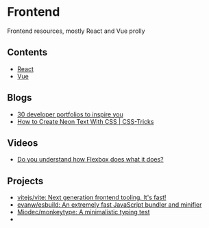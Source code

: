 # Frontend
Frontend resources, mostly React and Vue prolly

## Contents
* [React](./React)
* [Vue](./Vue)

## Blogs
* [30 developer portfolios to inspire you](https://hashnode.com/post/30-web-developer-portfolios-to-inspire-you-cknfx6wdg069kxws1bjjv8mhw)
* [How to Create Neon Text With CSS | CSS-Tricks](https://css-tricks.com/how-to-create-neon-text-with-css/)

## Videos
* [Do you understand how Flexbox does what it does?](https://youtu.be/9e-lWQdO-DA)

## Projects
- [vitejs/vite: Next generation frontend tooling. It's fast!](https://github.com/vitejs/vite)
- [evanw/esbuild: An extremely fast JavaScript bundler and minifier](https://github.com/evanw/esbuild)
- [Miodec/monkeytype: A minimalistic typing test](https://github.com/Miodec/monkeytype)
- 